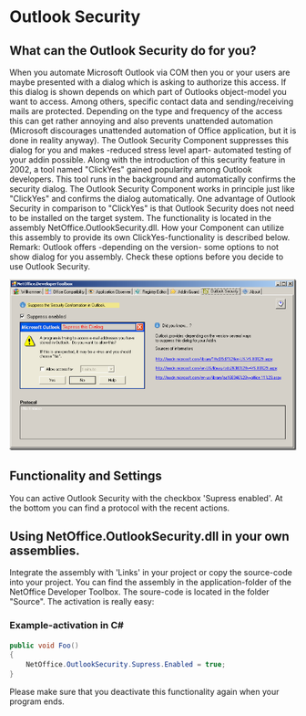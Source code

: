 # Outlook Security

## What can the Outlook Security do for you?

When you automate Microsoft Outlook via COM then you or your users are maybe
presented with a dialog which is asking to authorize this access. If this dialog
is shown depends on which part of Outlooks object-model you want to access.
Among others, specific contact data and sending/receiving mails are protected.
Depending on the type and frequency of the access this can get rather annoying
and also prevents unattended automation (Microsoft discourages unattended
automation of Office application, but it is done in reality anyway). The Outlook
Security Component suppresses this dialog for you and makes -reduced stress
level apart- automated testing of your addin possible.  Along with the
introduction of this security feature in 2002, a tool named "ClickYes" gained
popularity among Outlook developers. This tool runs in the background and
automatically confirms the security dialog.  The Outlook Security Component
works in principle just like "ClickYes" and confirms the dialog automatically.
One advantage of Outlook Security in comparison to "ClickYes" is that Outlook
Security does not need to be installed on the target system. The functionality
is located in the assembly NetOffice.OutlookSecurity.dll. How your Component can
utilize this assembly to provide its own ClickYes-functionality is described
below. Remark: Outlook offers -depending on the version- some options to not
show dialog for you assembly. Check these options before you decide to use
Outlook Security.

![Toolbox - Outlook Security](assets/OutlookSecurity.png)

## Functionality and Settings

You can active Outlook Security with the checkbox 'Supress enabled'. At the
bottom you can find a protocol with the recent actions.

## Using NetOffice.OutlookSecurity.dll in your own assemblies.

Integrate the assembly with 'Links' in your project or copy the source-code into
your project. You can find the assembly in the application-folder of the
NetOffice Developer Toolbox. The soure-code is located in the folder "Source".
The activation is really easy:

### Example-activation in C#

```csharp
public void Foo()
{
    NetOffice.OutlookSecurity.Supress.Enabled = true;
}
```

Please make sure that you deactivate this functionality again when your program
ends.

